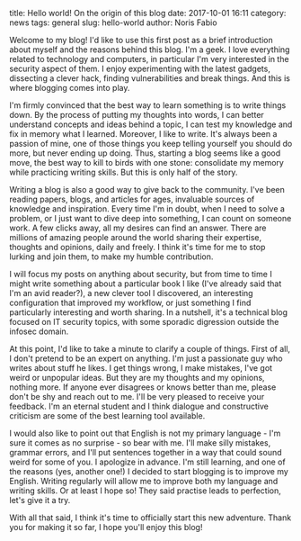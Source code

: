 title: Hello world! On the origin of this blog
date: 2017-10-01 16:11
category: news
tags: general
slug: hello-world
author: Noris Fabio

Welcome to my blog! I'd like to use this first post as a brief introduction about myself and the reasons behind this blog. I'm a geek. I love everything related to technology and computers, in particular I'm very interested in the security aspect of them. I enjoy experimenting with the latest gadgets, dissecting a clever hack, finding vulnerabilities and break things. And this is where blogging comes into play.

I'm firmly convinced that the best way to learn something is to write things down. By the process of putting my thoughts into words, I can better understand concepts and ideas behind a topic, I can test my knowledge and fix in memory what I learned. Moreover, I like to write. It's always been a passion of mine, one of those things you keep telling yourself you should do more, but never ending up doing. Thus, starting a blog seems like a good move, the best way to kill to birds with one stone: consolidate my memory while practicing writing skills. But this is only half of the story.

Writing a blog is also a good way to give back to the community. I've been reading papers, blogs, and articles for ages, invaluable sources of knowledge and inspiration. Every time I'm in doubt, when I need to solve a problem, or I just want to dive deep into something, I can count on someone work. A few clicks away, all my desires can find an answer. There are millions of amazing people around the world sharing their expertise, thoughts and opinions, daily and freely. I think it's time for me to stop lurking and join them, to make my humble contribution.

I will focus my posts on anything about security, but from time to time I might write something about a particular book I like (I've already said that I'm an avid reader?), a new clever tool I discovered, an interesting configuration that improved my workflow, or just something I find particularly interesting and worth sharing. In a nutshell, it's a technical blog focused on IT security topics, with some sporadic digression outside the infosec domain.

At this point, I'd like to take a minute to clarify a couple of things. First of all, I don't pretend to be an expert on anything. I'm just a passionate guy who writes about stuff he likes. I get things wrong, I make mistakes, I've got weird or unpopular ideas. But they are my thoughts and my opinions, nothing more. If anyone ever disagrees or knows better than me, please don't be shy and reach out to me. I'll be very pleased to receive your feedback. I'm an eternal student and I think dialogue and constructive criticism are some of the best learning tool available.

I would also like to point out that English is not my primary language - I'm sure it comes as no surprise - so bear with me. I'll make silly mistakes, grammar errors, and I'll put sentences together in a way that could sound weird for some of you. I apologize in advance. I'm still learning, and one of the reasons (yes, another one!) I decided to start blogging is to improve my English. Writing regularly will allow me to improve both my language and writing skills. Or at least I hope so! They said practise leads to perfection, let's give it a try.


With all that said, I think it's time to officially start this new adventure. Thank you for making it so far, I hope you'll enjoy this blog!
